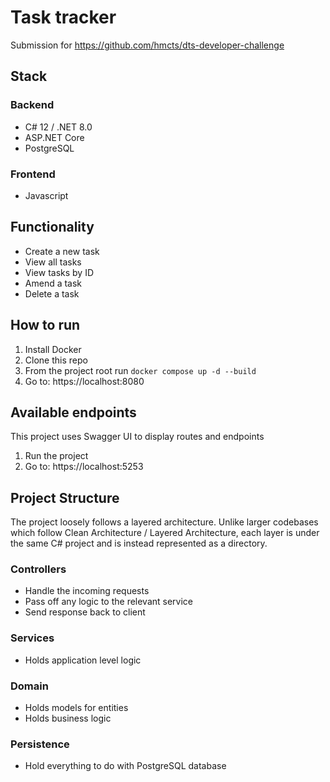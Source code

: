 # Task tracker
Submission for https://github.com/hmcts/dts-developer-challenge
## Stack
### Backend
- C# 12 / .NET 8.0
- ASP.NET Core
- PostgreSQL
### Frontend
- Javascript
## Functionality
- Create a new task
- View all tasks
- View tasks by ID
- Amend a task
- Delete a task
## How to run
1. Install Docker
2. Clone this repo
3. From the project root run `docker compose up -d --build`
4. Go to: https://localhost:8080
## Available endpoints
This project uses Swagger UI to display routes and endpoints
1. Run the project
2. Go to: https://localhost:5253
## Project Structure
The project loosely follows a layered architecture. Unlike larger codebases which follow Clean Architecture / Layered Architecture, each layer is under the same C# project and is instead represented as a directory.
### Controllers
- Handle the incoming requests
- Pass off any logic to the relevant service
- Send response back to client
### Services
- Holds application level logic
### Domain
- Holds models for entities
- Holds business logic
### Persistence 
- Hold everything to do with PostgreSQL database

